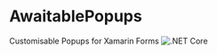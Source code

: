 # AwaitablePopups
Customisable Popups for Xamarin Forms
![.NET Core](https://github.com/LuckyDucko/AwaitablePopups/workflows/.NET%20Core/badge.svg?branch=master&event=push)
